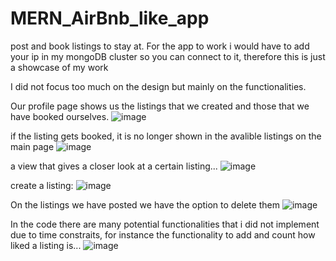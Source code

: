 # MERN_AirBnb_like_app
 post and book listings to stay at. 
 For the app to work i would have to add your ip in my mongoDB cluster so you can connect to it, therefore this is just a showcase of my work

I did not focus too much on the design but mainly on the functionalities.

Our profile page shows us the listings that we created and those that we have booked ourselves.
![image](https://github.com/zanivanusa/MERN_Airbnb_mock/assets/60394411/89be1608-3e5d-46e5-8a4b-f12364d5489a)

if the listing gets booked, it is no longer shown in the avalible listings on the main page
![image](https://github.com/zanivanusa/MERN_Airbnb_mock/assets/60394411/f06fad5f-a9dc-47eb-8414-aa903441560f)

a view that gives a closer look at a certain listing...
![image](https://github.com/zanivanusa/MERN_Airbnb_mock/assets/60394411/aed2b12d-7fb6-41aa-9dae-04a51cf99303)

create a listing:
![image](https://github.com/zanivanusa/MERN_Airbnb_mock/assets/60394411/29eb7dab-fa7f-4387-95d2-ceefa28c4a06)

On the listings we have posted we have the option to delete them
![image](https://github.com/zanivanusa/MERN_Airbnb_mock/assets/60394411/7c43a3fe-f51a-4cf0-ae35-9f3924eff69a)


In the code there are many potential functionalities that i did not implement due to time constraits, for instance the functionality to add and count how liked a listing is...
![image](https://github.com/zanivanusa/MERN_Airbnb_mock/assets/60394411/f7a026b6-f23b-4ee5-942f-568207328705)
